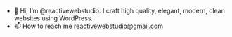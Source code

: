 - 👋 Hi, I’m @reactivewebstudio. I craft high quality, elegant, modern, clean websites using WordPress.
- 📫 How to reach me reactivewebstudio@gmail.com

<!---
reactivewebstudio/reactivewebstudio is a ✨ special ✨ repository because its `README.md` (this file) appears on your GitHub profile.
You can click the Preview link to take a look at your changes.
--->
